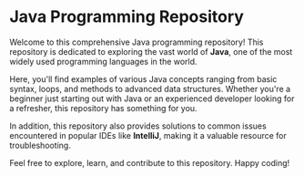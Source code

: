 # Java Programming Repository

Welcome to this comprehensive Java programming repository! This repository is dedicated to exploring the vast world of **Java**, one of the most widely used programming languages in the world.

Here, you'll find examples of various Java concepts ranging from basic syntax, loops, and methods to advanced data structures. Whether you're a beginner just starting out with Java or an experienced developer looking for a refresher, this repository has something for you.

In addition, this repository also provides solutions to common issues encountered in popular IDEs like **IntelliJ**, making it a valuable resource for troubleshooting.

Feel free to explore, learn, and contribute to this repository. Happy coding!
